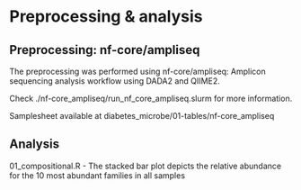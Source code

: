 # Preprocessing & analysis

##  Preprocessing: nf-core/ampliseq
The preprocessing was performed using nf-core/ampliseq: Amplicon sequencing analysis workflow using DADA2 and QIIME2. 

Check ./nf-core_ampliseq/run_nf_core_ampliseq.slurm for more information. 

Samplesheet available at diabetes_microbe/01-tables/nf-core_ampliseq

##  Analysis

01_compositional.R  - The stacked bar plot depicts the relative abundance for the 10 most abundant families in all samples

